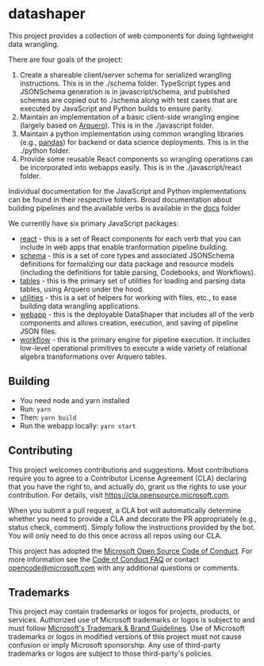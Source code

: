 # datashaper

This project provides a collection of web components for doing lightweight data wrangling.

There are four goals of the project:

1.  Create a shareable client/server schema for serialized wrangling instructions. This is in the ./schema folder. TypeScript types and JSONSchema generation is in javascript/schema, and published schemas are copied out to ./schema along with test cases that are executed by JavaScript and Python builds to ensure parity.
2.  Maintain an implementation of a basic client-side wrangling engine (largely based on [Arquero](https://github.com/uwdata/arquero)). This is in the ./javascript folder.
3.  Maintain a python implementation using common wrangling libraries (e.g., [pandas](https://pandas.pydata.org/)) for backend or data science deployments. This is in the ./python folder.
4.  Provide some reusable React components so wrangling operations can be incorporated into webapps easily. This is in the ./javascript/react folder.

Individual documentation for the JavaScript and Python implementations can be found in their respective folders. Broad documentation about building pipelines and the available verbs is available in the [docs](docs) folder

We currently have six primary JavaScript packages:

- [react](javascript/react/docs/markdown/index.md) - this is a set of React components for each verb that you can include in web apps that enable tranformation pipeline building.
- [schema](javascript/schema/docs/markdown/index.md) - this is a set of core types and associated JSONSchema definitions for formalizing our data package and resource models (including the definitions for table parsing, Codebooks, and Workflows).
- [tables](javascript/tables/docs/markdown/index.md) - this is the primary set of utilities for loading and parsing data tables, using Arquero under the hood.
- [utilities](javascript/utilities/docs/markdown/index.md) - this is a set of helpers for working with files, etc., to ease building data wrangling applications.
- [webapp](javascript/webapp/docs) - this is the deployable DataShaper that includes all of the verb components and allows creation, execution, and saving of pipeline JSON files.
- [workflow](javascript/workflow/docs/markdown/index.md) - this is the primary engine for pipeline execution. It includes low-level operational primitives to execute a wide variety of relational algebra transformations over Arquero tables.

## Building

- You need node and yarn installed
- Run: `yarn`
- Then: `yarn build`
- Run the webapp locally: `yarn start`

## Contributing

This project welcomes contributions and suggestions. Most contributions require you to agree to a
Contributor License Agreement (CLA) declaring that you have the right to, and actually do, grant us
the rights to use your contribution. For details, visit https://cla.opensource.microsoft.com.

When you submit a pull request, a CLA bot will automatically determine whether you need to provide
a CLA and decorate the PR appropriately (e.g., status check, comment). Simply follow the instructions
provided by the bot. You will only need to do this once across all repos using our CLA.

This project has adopted the [Microsoft Open Source Code of Conduct](https://opensource.microsoft.com/codeofconduct/).
For more information see the [Code of Conduct FAQ](https://opensource.microsoft.com/codeofconduct/faq/) or
contact [opencode@microsoft.com](mailto:opencode@microsoft.com) with any additional questions or comments.

## Trademarks

This project may contain trademarks or logos for projects, products, or services. Authorized use of Microsoft
trademarks or logos is subject to and must follow
[Microsoft's Trademark & Brand Guidelines](https://www.microsoft.com/en-us/legal/intellectualproperty/trademarks/usage/general).
Use of Microsoft trademarks or logos in modified versions of this project must not cause confusion or imply Microsoft sponsorship.
Any use of third-party trademarks or logos are subject to those third-party's policies.
